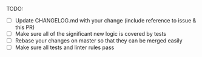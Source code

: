 <!--
  Thank you for filing a pull request!

  Please look at the following checklist to ensure that your PR
  can be accepted quickly:
-->

TODO:

- [ ] Update CHANGELOG.md with your change (include reference to issue & this PR)
- [ ] Make sure all of the significant new logic is covered by tests
- [ ] Rebase your changes on master so that they can be merged easily
- [ ] Make sure all tests and linter rules pass
